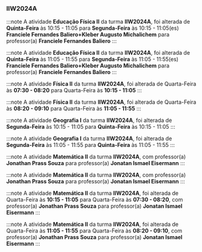 ### IIW2024A


:::note
A atividade **Educação Física II** da turma **IIW2024A**, foi alterada de **Quinta-Feira** às 10:15 - 11:05 para **Segunda-Feira** às 10:15 - 11:05(es) **Franciele Fernandes Baliero+Kleber Augusto Michalichem** para professor(a) **Franciele Fernandes Baliero**
:::
        


:::note
A atividade **Educação Física II** da turma **IIW2024A**, foi alterada de **Quinta-Feira** às 11:05 - 11:55 para **Segunda-Feira** às 11:05 - 11:55(es) **Franciele Fernandes Baliero+Kleber Augusto Michalichem** para professor(a) **Franciele Fernandes Baliero**
:::
        


:::note
A atividade **Física II** da turma **IIW2024A**, foi alterada de Quarta-Feira às **07:30 - 08:20** para Quarta-Feira às **10:15 - 11:05**
:::
        


:::note
A atividade **Física II** da turma **IIW2024A**, foi alterada de Quarta-Feira às **08:20 - 09:10** para Quarta-Feira às **11:05 - 11:55**
:::
        


:::note
A atividade **Geografia I** da turma **IIW2024A**, foi alterada de **Segunda-Feira** às 10:15 - 11:05 para **Quinta-Feira** às 10:15 - 11:05
:::
        


:::note
A atividade **Geografia I** da turma **IIW2024A**, foi alterada de **Segunda-Feira** às 11:05 - 11:55 para **Quinta-Feira** às 11:05 - 11:55
:::
        


:::note
A atividade **Matemática II** da turma **IIW2024A**, com professor(a) **Jonathan Prass Souza** para professor(a) **Jonatan Ismael Eisermann**
:::
        


:::note
A atividade **Matemática II** da turma **IIW2024A**, com professor(a) **Jonathan Prass Souza** para professor(a) **Jonatan Ismael Eisermann**
:::
        


:::note
A atividade **Matemática II** da turma **IIW2024A**, foi alterada de Quarta-Feira às **10:15 - 11:05** para Quarta-Feira às **07:30 - 08:20**, com professor(a) **Jonathan Prass Souza** para professor(a) **Jonatan Ismael Eisermann**
:::
        


:::note
A atividade **Matemática II** da turma **IIW2024A**, foi alterada de Quarta-Feira às **11:05 - 11:55** para Quarta-Feira às **08:20 - 09:10**, com professor(a) **Jonathan Prass Souza** para professor(a) **Jonatan Ismael Eisermann**
:::
        

